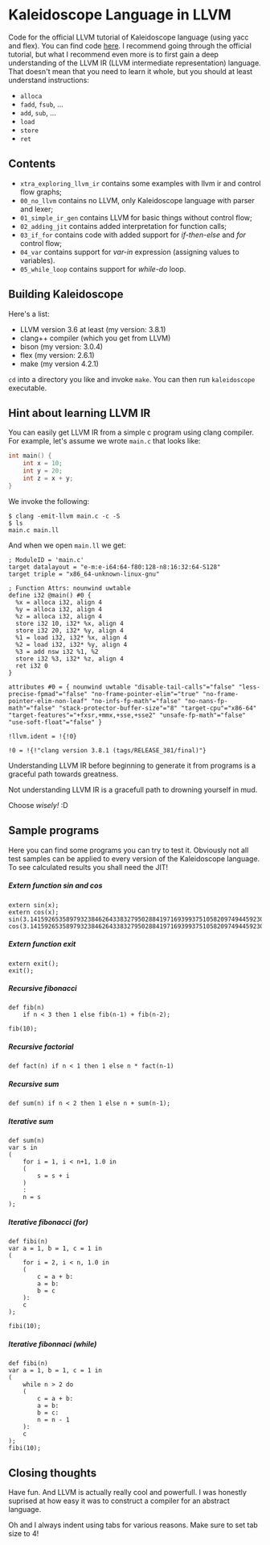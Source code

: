 # Kaleidoscope Language in LLVM
Code for the official LLVM tutorial of Kaleidoscope language (using yacc and flex).
You can find code [here](http://llvm.org/docs/tutorial/index.html).
I recommend going through the official tutorial, but what I recommend
even more is to first gain a deep understanding of the LLVM IR (LLVM intermediate representation) language.
That doesn't mean that you need to learn it whole, but you should at least understand instructions:
* `alloca`
* `fadd`, `fsub`, ...
* `add`, `sub`, ...
* `load`
* `store`
* `ret`

## Contents
* `xtra_exploring_llvm_ir` contains some examples with llvm ir and control flow graphs;
* `00_no_llvm` contains no LLVM, only Kaleidoscope language with parser and lexer;
* `01_simple_ir_gen` contains LLVM for basic things without control flow;
* `02_adding_jit` contains added interpretation for function calls;
* `03_if_for` contains code with added support for *if-then-else* and *for* control flow;
* `04_var` contains support for *var-in* expression (assigning values to variables).
* `05_while_loop` contains support for *while-do* loop.


## Building Kaleidoscope
Here's a list:
* LLVM version 3.6 at least (my version: 3.8.1)
* clang++ compiler (which you get from LLVM)
* bison (my version: 3.0.4)
* flex (my version: 2.6.1)
* make (my version 4.2.1)

`cd` into a directory you like and invoke `make`.
You can then run `kaleidoscope` executable.

## Hint about learning LLVM IR
You can easily get LLVM IR from a simple c program using clang compiler.
For example, let's assume we wrote `main.c` that looks like:

```c
int main() {
	int x = 10;
	int y = 20;
	int z = x + y;
}
```

We invoke the following:
```shell
$ clang -emit-llvm main.c -c -S
$ ls
main.c main.ll
```

And when we open `main.ll` we get:
```
; ModuleID = 'main.c'
target datalayout = "e-m:e-i64:64-f80:128-n8:16:32:64-S128"
target triple = "x86_64-unknown-linux-gnu"

; Function Attrs: nounwind uwtable
define i32 @main() #0 {
  %x = alloca i32, align 4
  %y = alloca i32, align 4
  %z = alloca i32, align 4
  store i32 10, i32* %x, align 4
  store i32 20, i32* %y, align 4
  %1 = load i32, i32* %x, align 4
  %2 = load i32, i32* %y, align 4
  %3 = add nsw i32 %1, %2
  store i32 %3, i32* %z, align 4
  ret i32 0
}

attributes #0 = { nounwind uwtable "disable-tail-calls"="false" "less-precise-fpmad"="false" "no-frame-pointer-elim"="true" "no-frame-pointer-elim-non-leaf" "no-infs-fp-math"="false" "no-nans-fp-math"="false" "stack-protector-buffer-size"="8" "target-cpu"="x86-64" "target-features"="+fxsr,+mmx,+sse,+sse2" "unsafe-fp-math"="false" "use-soft-float"="false" }

!llvm.ident = !{!0}

!0 = !{!"clang version 3.8.1 (tags/RELEASE_381/final)"}
```

Understanding LLVM IR before beginning to generate it from programs is a graceful path towards greatness.

Not understanding LLVM IR is a gracefull path to drowning yourself in mud. 

Choose *wisely!* :D

## Sample programs
Here you can find some programs you can try to test it.
Obviously not all test samples can be applied to every version
of the Kaleidoscope language.
To see calculated results you shall need the JIT!

##### Extern function sin and cos
```
extern sin(x);
extern cos(x);
sin(3.14159265358979323846264338327950288419716939937510582097494459230);
cos(3.14159265358979323846264338327950288419716939937510582097494459230);
```

##### Extern function exit
```
extern exit();
exit();
```

##### Recursive fibonacci
```
def fib(n)
	if n < 3 then 1 else fib(n-1) + fib(n-2);

fib(10);
```

##### Recursive factorial
```
def fact(n) if n < 1 then 1 else n * fact(n-1)
```

##### Recursive sum
```
def sum(n) if n < 2 then 1 else n + sum(n-1);
```

##### Iterative sum
```
def sum(n)
var s in
(
	for i = 1, i < n+1, 1.0 in
	(
		s = s + i
	)
	:
	n = s
);
```

##### Iterative fibonacci (for)
```
def fibi(n)
var a = 1, b = 1, c = 1 in 
(
    for i = 2, i < n, 1.0 in
    (
        c = a + b:
        a = b:
        b = c
    ):
    c
);

fibi(10);
```

##### Iterative fibonnaci (while)
```
def fibi(n)
var a = 1, b = 1, c = 1 in
(
    while n > 2 do                                                                                                                                                        
    (   
        c = a + b:
        a = b:
        b = c:
        n = n - 1 
    ):   
    c   
);
fibi(10);
```

## Closing thoughts
Have fun.
And LLVM is actually really cool and powerfull. I was honestly
suprised at how easy it was to construct a compiler for an abstract language.

Oh and I always indent using tabs for various reasons. Make sure to set tab size to 4!
